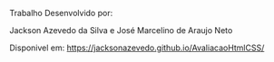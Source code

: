 Trabalho Desenvolvido por:

Jackson Azevedo da Silva 
e
José Marcelino de Araujo Neto

Disponivel em: https://jacksonazevedo.github.io/AvaliacaoHtmlCSS/
